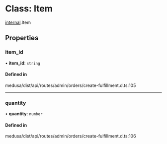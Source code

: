 # Class: Item

[internal](../modules/internal-14.md).Item

## Properties

### item\_id

• **item\_id**: `string`

#### Defined in

medusa/dist/api/routes/admin/orders/create-fulfillment.d.ts:105

___

### quantity

• **quantity**: `number`

#### Defined in

medusa/dist/api/routes/admin/orders/create-fulfillment.d.ts:106
